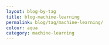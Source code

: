 ```yaml
---
layout: blog-by-tag
title: blog-machine-learning
permalink: blog/tag/machine-learning/
colour: aqua
category: machine-learning
---
```

